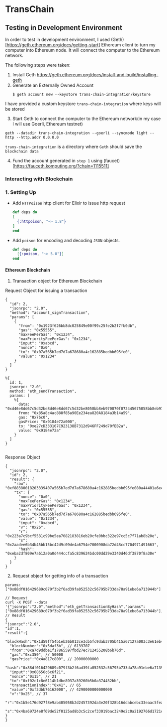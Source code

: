 # TransChain

## Testing in Development Environment

In order to test in development environment, I used (Geth)[https://geth.ethereum.org/docs/getting-start] Ethereum client to turn my computer into Ethereum node. It will connect the computer to the Ethereum network.

The following steps were taken:
1. Install Geth https://geth.ethereum.org/docs/install-and-build/installing-geth
2. Generate an Externally Owned Account 
    ```
    $ geth account new --keystore trans-chain-integration/keystore

    ```
 I have provided a custom keystore `trans-chain-integration` where keys will be stored

 3. Start Geth to connect the computer to the Ethereum network(in my case I will use Goerli, Ethereum testnet)

 ```
 geth --datadir trans-chain-integration --goerli --syncmode light --http --http.addr 0.0.0.0

 ```
 `trans-chain-integration` is a directory where `Geth` should save the `blockchain data`

 4. Fund the account generated in `step 1` using (faucet)[https://fauceth.komputing.org/?chain=1115511]
 

### Interacting with Blockchain
### 1. Setting Up
- Add `HTTPoison` http client for Elixir to issue http request
    ```elixir
   def deps do
    [
      {:httpoison, "~> 1.8"}
    ]
   end
    ```

- Add `poison` for encoding and decoding `JSON` objects.

    ```elixir
    def deps do
      [{:poison, "~> 5.0"}]
    end
    ```
#### Ethereum Blockchain
1. Transaction object for Ethereum Blockchain

Request Object for issuing a transaction

```
{
  "id": 2,
  "jsonrpc": "2.0",
  "method": "account_signTransaction",
  "params": [
    {
      "from": "0x1923f626bb8dc025849e00f99c25fe2b2f7fb0db",
      "gas": "0x55555",
      "maxFeePerGas": "0x1234",
      "maxPriorityFeePerGas": "0x1234",
      "input": "0xabcd",
      "nonce": "0x0",
      "to": "0x07a565b7ed7d7a678680a4c162885bedbb695fe0",
      "value": "0x1234"
    }
  ]
}

%{
  id: 1,
  jsonrpc: "2.0",
  method: "eth_sendTransaction",
  params: [
    %{
      data: "0xd46e8dd67c5d32be8d46e8dd67c5d32be8058bb8eb970870f072445675058bb8eb970870f072445675",
      from: "0x85a8c4ac888f85a90Ee234ea820A8184a3b14a59",
      gas: "0x76c0",
      gasPrice: "0x9184e72a000",
      to: "0xe27cD333167C923138B7312d946FF249d70fEB2a",
      value: "0x9184e72a"
    }
  ]
}


```

Response Object

```
{
  "jsonrpc": "2.0",
  "id": 2,
  "result": {
    "raw": "0xf88380018203339407a565b7ed7d7a678680a4c162885bedbb695fe080a44401a6e4000000000000000000000000000000000000000000000000000000000000001226a0223a7c9bcf5531c99be5ea7082183816eb20cfe0bbc322e97cc5c7f71ab8b20ea02aadee6b34b45bb15bc42d9c09de4a6754e7000908da72d48cc7704971491663",
    "tx": {
      "nonce": "0x0",
      "maxFeePerGas": "0x1234",
      "maxPriorityFeePerGas": "0x1234",
      "gas": "0x55555",
      "to": "0x07a565b7ed7d7a678680a4c162885bedbb695fe0",
      "value": "0x1234",
      "input": "0xabcd",
      "v": "0x26",
      "r": "0x223a7c9bcf5531c99be5ea7082183816eb20cfe0bbc322e97cc5c7f71ab8b20e",
      "s": "0x2aadee6b34b45bb15bc42d9c09de4a6754e7000908da72d48cc7704971491663",
      "hash": "0xeba2df809e7a612a0a0d444ccfa5c839624bdc00dd29e3340d46df3870f8a30e"
    }
  }
}

```
2. Request object for getting info of a transaction

  ```
  params: ["0x88df016429689c079f3b2f6ad39fa052532c56795b733da78a91ebe6a713944b"]

  ```

  ```
  // Request
curl -X POST --data '{"jsonrpc":"2.0","method":"eth_getTransactionByHash","params":["0x88df016429689c079f3b2f6ad39fa052532c56795b733da78a91ebe6a713944b"],"id":1}'
// Result
{
  "jsonrpc":"2.0",
  "id":1,
  "result":{
    "blockHash":"0x1d59ff54b1eb26b013ce3cb5fc9dab3705b415a67127a003c3e61eb445bb8df2",
    "blockNumber":"0x5daf3b", // 6139707
    "from":"0xa7d9ddbe1f17865597fbd27ec712455208b6b76d",
    "gas":"0xc350", // 50000
    "gasPrice":"0x4a817c800", // 20000000000
    "hash":"0x88df016429689c079f3b2f6ad39fa052532c56795b733da78a91ebe6a713944b",
    "input":"0x68656c6c6f21",
    "nonce":"0x15", // 21
    "to":"0xf02c1c8e6114b1dbe8937a39260b5b0a374432bb",
    "transactionIndex":"0x41", // 65
    "value":"0xf3dbb76162000", // 4290000000000000
    "v":"0x25", // 37
    "r":"0x1b5e176d927f8e9ab405058b2d2457392da3e20f328b16ddabcebc33eaac5fea",
    "s":"0x4ba69724e8f69de52f0125ad8b3c5c2cef33019bac3249e2c0a2192766d1721c"
  }
}

  ```